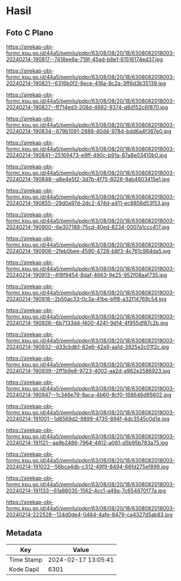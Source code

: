 # Hasil

## Foto C Plano

https://sirekap-obj-formc.kpu.go.id/44a5/pemilu/pdpr/63/08/08/20/18/6308082018003-20240214-190817--7418ee6a-718f-45ad-b8e1-61516174ed37.jpg

https://sirekap-obj-formc.kpu.go.id/44a5/pemilu/pdpr/63/08/08/20/18/6308082018003-20240214-190821--6316b0f2-8ece-416a-8c2a-3ff6d3b35139.jpg

https://sirekap-obj-formc.kpu.go.id/44a5/pemilu/pdpr/63/08/08/20/18/6308082018003-20240214-190827--ff714ed3-208d-4682-9374-d8d152c6f870.jpg

https://sirekap-obj-formc.kpu.go.id/44a5/pemilu/pdpr/63/08/08/20/18/6308082018003-20240214-190834--679b1091-2888-40d4-9784-bdd6a4f367e0.jpg

https://sirekap-obj-formc.kpu.go.id/44a5/pemilu/pdpr/63/08/08/20/18/6308082018003-20240214-190841--25169473-e9ff-490c-b91a-87a8e03410b0.jpg

https://sirekap-obj-formc.kpu.go.id/44a5/pemilu/pdpr/63/08/08/20/18/6308082018003-20240214-190848--a8e4e5f2-3d7b-4f75-8026-9ab4603415e1.jpg

https://sirekap-obj-formc.kpu.go.id/44a5/pemilu/pdpr/63/08/08/20/18/6308082018003-20240214-190855--29d0a97d-2dc2-474d-a411-ec8856d53f53.jpg

https://sirekap-obj-formc.kpu.go.id/44a5/pemilu/pdpr/63/08/08/20/18/6308082018003-20240214-190900--6e307189-75cd-40ed-8234-0007a1ccc417.jpg

https://sirekap-obj-formc.kpu.go.id/44a5/pemilu/pdpr/63/08/08/20/18/6308082018003-20240214-190906--2feb0bee-4590-4728-b8f3-4c761c984da5.jpg

https://sirekap-obj-formc.kpu.go.id/44a5/pemilu/pdpr/63/08/08/20/18/6308082018003-20240214-190913--4f8f9454-8daf-4663-9e25-952f08aaf735.jpg

https://sirekap-obj-formc.kpu.go.id/44a5/pemilu/pdpr/63/08/08/20/18/6308082018003-20240214-190918--2b50ac33-0c3a-41be-bff8-a32f14769c54.jpg

https://sirekap-obj-formc.kpu.go.id/44a5/pemilu/pdpr/63/08/08/20/18/6308082018003-20240214-190926--6b7133d4-f400-4241-9d14-4f955df87c2b.jpg

https://sirekap-obj-formc.kpu.go.id/44a5/pemilu/pdpr/63/08/08/20/18/6308082018003-20240214-190932--d33cbdb1-82e6-42a9-aa1d-3925e2c01f2c.jpg

https://sirekap-obj-formc.kpu.go.id/44a5/pemilu/pdpr/63/08/08/20/18/6308082018003-20240214-190939--2ff1b9e8-9723-4002-aa2d-a962e2586923.jpg

https://sirekap-obj-formc.kpu.go.id/44a5/pemilu/pdpr/63/08/08/20/18/6308082018003-20240214-190947--1c346e79-8aca-4b60-8cf0-168646d95602.jpg

https://sirekap-obj-formc.kpu.go.id/44a5/pemilu/pdpr/63/08/08/20/18/6308082018003-20240214-191001--1d8569d2-9899-4735-894f-4dc3545c0d1e.jpg

https://sirekap-obj-formc.kpu.go.id/44a5/pemilu/pdpr/63/08/08/20/18/6308082018003-20240214-191121--aa9b2486-7964-4812-a061-d5b95b783a75.jpg

https://sirekap-obj-formc.kpu.go.id/44a5/pemilu/pdpr/63/08/08/20/18/6308082018003-20240214-191022--56bca4db-c312-49f9-8494-66fd275ef899.jpg

https://sirekap-obj-formc.kpu.go.id/44a5/pemilu/pdpr/63/08/08/20/18/6308082018003-20240214-191133--61a86035-1562-4cc1-a49a-7c654870f77a.jpg

https://sirekap-obj-formc.kpu.go.id/44a5/pemilu/pdpr/63/08/08/20/18/6308082018003-20240214-222528--124d0de4-0484-4afe-8479-ca4327d5ab83.jpg


## Metadata

| Key        | Value               |
| ---------- | ------------------- |
| Time Stamp | 2024-02-17 13:05:41 |
| Kode Dapil | 6301                |



